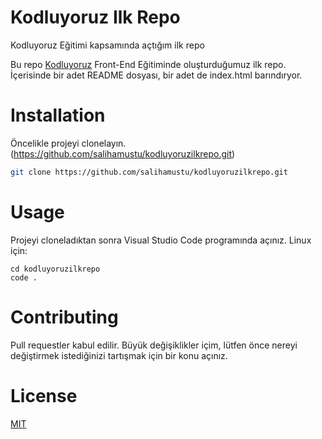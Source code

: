# Kodluyoruz Ilk Repo
Kodluyoruz Eğitimi kapsamında açtığım ilk repo

Bu repo [Kodluyoruz](https://www.kodluyoruz.org) Front-End Eğitiminde oluşturduğumuz ilk repo. İçerisinde bir adet README dosyası, bir adet de index.html barındıryor.

# Installation 

Öncelikle projeyi clonelayın.(https://github.com/salihamustu/kodluyoruzilkrepo.git)

```bash 
git clone https://github.com/salihamustu/kodluyoruzilkrepo.git
```

# Usage
Projeyi cloneladıktan sonra Visual Studio Code programında açınız.
Linux için:

```linux
cd kodluyoruzilkrepo
code .
```

# Contributing 
Pull requestler kabul edilir. Büyük değişiklikler içim, lütfen önce nereyi değiştirmek istediğinizi tartışmak için bir konu açınız.

# License
[MIT](https://choosealicense.com/licenses/mit/)
